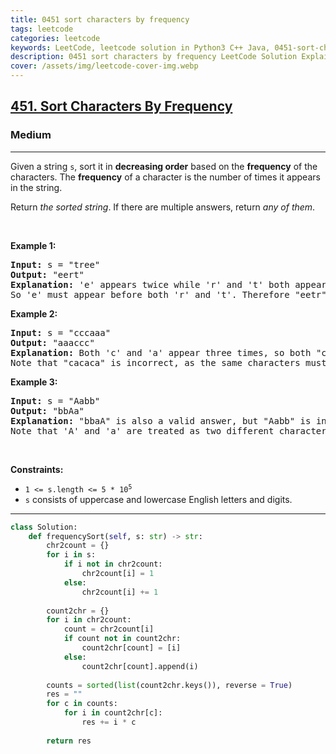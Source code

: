 ```yaml
---
title: 0451 sort characters by frequency
tags: leetcode
categories: leetcode
keywords: LeetCode, leetcode solution in Python3 C++ Java, 0451-sort-characters-by-frequency solution
description: 0451 sort characters by frequency LeetCode Solution Explained
cover: /assets/img/leetcode-cover-img.webp
---
```



<h2><a href="https://leetcode.com/problems/sort-characters-by-frequency/">451. Sort Characters By Frequency</a></h2><h3>Medium</h3><hr><div><p>Given a string <code>s</code>, sort it in <strong>decreasing order</strong> based on the <strong>frequency</strong> of the characters. The <strong>frequency</strong> of a character is the number of times it appears in the string.</p>

<p>Return <em>the sorted string</em>. If there are multiple answers, return <em>any of them</em>.</p>

<p>&nbsp;</p>
<p><strong class="example">Example 1:</strong></p>

<pre><strong>Input:</strong> s = "tree"
<strong>Output:</strong> "eert"
<strong>Explanation:</strong> 'e' appears twice while 'r' and 't' both appear once.
So 'e' must appear before both 'r' and 't'. Therefore "eetr" is also a valid answer.
</pre>

<p><strong class="example">Example 2:</strong></p>

<pre><strong>Input:</strong> s = "cccaaa"
<strong>Output:</strong> "aaaccc"
<strong>Explanation:</strong> Both 'c' and 'a' appear three times, so both "cccaaa" and "aaaccc" are valid answers.
Note that "cacaca" is incorrect, as the same characters must be together.
</pre>

<p><strong class="example">Example 3:</strong></p>

<pre><strong>Input:</strong> s = "Aabb"
<strong>Output:</strong> "bbAa"
<strong>Explanation:</strong> "bbaA" is also a valid answer, but "Aabb" is incorrect.
Note that 'A' and 'a' are treated as two different characters.
</pre>

<p>&nbsp;</p>
<p><strong>Constraints:</strong></p>

<ul>
	<li><code>1 &lt;= s.length &lt;= 5 * 10<sup>5</sup></code></li>
	<li><code>s</code> consists of uppercase and lowercase English letters and digits.</li>
</ul>
</div>

---




```python
class Solution:
    def frequencySort(self, s: str) -> str:
        chr2count = {}
        for i in s:
            if i not in chr2count:
                chr2count[i] = 1
            else:
                chr2count[i] += 1
                
        count2chr = {}
        for i in chr2count:
            count = chr2count[i]
            if count not in count2chr:
                count2chr[count] = [i]
            else:
                count2chr[count].append(i)
        
        counts = sorted(list(count2chr.keys()), reverse = True)
        res = ""
        for c in counts:
            for i in count2chr[c]:
                res += i * c
        
        return res
```
